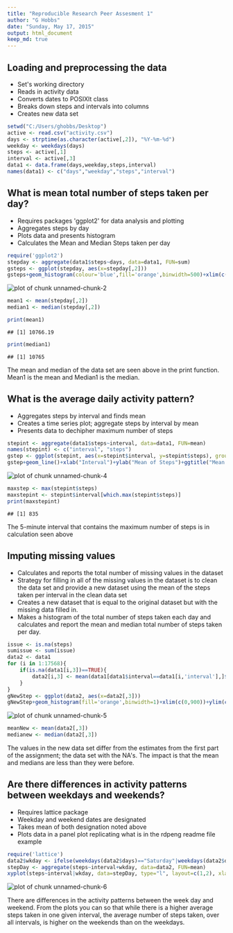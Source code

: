 ```yaml
---
title: "Reproducible Research Peer Assesment 1"
author: "G Hobbs"
date: "Sunday, May 17, 2015"
output: html_document
keep_md: true
---
```


## Loading and preprocessing the data

* Set's working directory
* Reads in activity data
* Converts dates to POSIXlt class
* Breaks down steps and intervals into columns
* Creates new data set


```r
setwd("C:/Users/ghobbs/Desktop")
active <- read.csv("activity.csv")
days <- strptime(as.character(active[,2]), "%Y-%m-%d")
weekday <- weekdays(days)
steps <- active[,1]
interval <- active[,3]
data1 <- data.frame(days,weekday,steps,interval)
names(data1) <- c("days","weekday","steps","interval")
```

## What is mean total number of steps taken per day?

* Requires packages 'ggplot2' for data analysis and plotting
* Aggregates steps by day
* Plots data and presents histogram
* Calculates the Mean and Median Steps taken per day


```r
require('ggplot2')
stepday <- aggregate(data1$steps~days, data=data1, FUN=sum)
gsteps <- ggplot(stepday, aes(x=stepday[,2]))
gsteps+geom_histogram(colour='blue',fill='orange',binwidth=500)+xlim(c(0,25000))+ylim(c(0,25))+ xlab("Number of Steps per Day")+ylab("Number of Days")+ggtitle("Steps [No NAs]")
```

![plot of chunk unnamed-chunk-2](figure/unnamed-chunk-2-1.png) 

```r
mean1 <- mean(stepday[,2])
median1 <- median(stepday[,2])
```

```r
print(mean1)
```

```
## [1] 10766.19
```

```r
print(median1)
```

```
## [1] 10765
```
The mean and median of the data set are seen above in the print function.  Mean1 is the mean and Median1 is the median.

## What is the average daily activity pattern?


* Aggregates steps by interval and finds mean
* Creates a time series plot; aggregate steps by interval by mean
* Presents data to dechipher maximum number of steps


```r
stepint <- aggregate(data1$steps~interval, data=data1, FUN=mean)
names(stepint) <- c("interval", "steps")
gstep <- ggplot(stepint, aes(x=stepint$interval, y=stepint$steps), group=1)
gstep+geom_line()+xlab("Interval")+ylab("Mean of Steps")+ggtitle("Mean Steps by Interval")
```

![plot of chunk unnamed-chunk-4](figure/unnamed-chunk-4-1.png) 

```r
maxstep <- max(stepint$steps)
maxstepint <- stepint$interval[which.max(stepint$steps)]
print(maxstepint)
```

```
## [1] 835
```
The 5-minute interval that contains the maximum number of steps is in calculation seen above


## Imputing missing values

* Calculates and reports the total number of missing values in the dataset
* Strategy for filling in all of the missing values in the dataset is to clean the data set and provide a new dataset using the mean of the steps taken per interval in the clean data set
* Creates a new dataset that is equal to the original dataset but with the missing data filled in.
* Makes a histogram of the total number of steps taken each day and calculates and report the mean and median total number of steps taken per day. 


```r
issue <- is.na(steps)
sumissue <- sum(issue)
data2 <- data1
for (i in 1:17568){
    if(is.na(data1[i,3])==TRUE){
        data2[i,3] <- mean(data1[data1$interval==data1[i,'interval'],]$steps, na.rm=TRUE )
    }
}
gNewStep <- ggplot(data2, aes(x=data2[,3]))
gNewStep+geom_histogram(fill='orange',binwidth=1)+xlim(c(0,900))+ylim(c(0,30))+ xlab("Number of Steps per Day")+ylab("Number of Days")+ggtitle("Number of Steps per Day [Replaced NA]")
```

![plot of chunk unnamed-chunk-5](figure/unnamed-chunk-5-1.png) 

```r
meanNew <- mean(data2[,3])
medianew <- median(data2[,3])
```
The values in the new data set differ from the estimates from the first part of the assignment; the data set with the NA's.  The impact is that the mean and medians are less than they were before.

## Are there differences in activity patterns between weekdays and weekends?

* Requires lattice package
* Weekday and weekend dates are designated
* Takes mean of both designation noted above
* Plots data in a panel plot replicating what is in the rdpeng readme file example


```r
require('lattice')
data2$wkday <- ifelse(weekdays(data2$days)=="Saturday"|weekdays(data2$days)=="Sunday", data2$wkday <- "Weekend", data2$wkday <- "Weekdays")
stepDay <- aggregate(steps~interval+wkday, data=data2, FUN=mean)
xyplot(steps~interval|wkday, data=stepDay, type="l", layout=c(1,2), xlab="Interval [Int]", ylab="Average Steps", main="Average Steps per Int")
```

![plot of chunk unnamed-chunk-6](figure/unnamed-chunk-6-1.png) 

There are differences in the activity patterns between the week day and weekend.  From the plots you can so that while there is a higher average steps taken in one given interval, the average number of steps taken, over all intervals, is higher on the weekends than on the weekdays.
